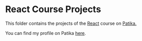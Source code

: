 # React Course Projects

This folder contains the projects of the [React](https://app.patika.dev/courses/react) course on [Patika.](https://www.patika.dev)

You can find my profile on Patika [here](https://app.patika.dev/emreren).

